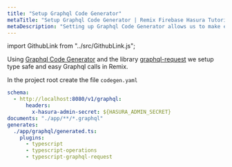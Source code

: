 ```yaml
---
title: "Setup Graphql Code Generator"
metaTitle: "Setup Graphql Code Generator | Remix Firebase Hasura Tutorial"
metaDescription: "Setting up Graphql Code Generator allows us to make easy GraphQL calls in Remix"
---
```


import GithubLink from "../src/GithubLink.js";

<GithubLink link="https://github.com/hasura/learn-graphql/blob/master/tutorials/frontend/remix-firebase/app-final/codegen.yaml" text="codegen.yaml" />

Using [Graphql Code Generator](https://www.graphql-code-generator.com/) and the library [graphql-request](https://github.com/prisma-labs/graphql-request) we setup type safe and easy Graphql calls in Remix.

In the project root create the file `codegen.yaml`

```yaml
schema:
  - http://localhost:8080/v1/graphql:
      headers:
        x-hasura-admin-secret: ${HASURA_ADMIN_SECRET}
documents: "./app/**/*.graphql"
generates:
  ./app/graphql/generated.ts:
    plugins:
      - typescript
      - typescript-operations
      - typescript-graphql-request
```
